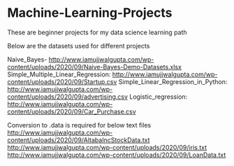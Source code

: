 # Machine-Learning-Projects
These are beginner projects for my data science learning path

Below are the datasets used for different projects

Naive_Bayes- http://www.iamujjwalgupta.com/wp-content/uploads/2020/09/Naive-Bayes-Demo-Datasets.xlsx
Simple_Multiple_Linear_Regression: http://www.iamujjwalgupta.com/wp-content/uploads/2020/09/Startup.csv
Simple_Linear_Regression_in_Python: http://www.iamujjwalgupta.com/wp-content/uploads/2020/09/advertising.csv
Logistic_regression: http://www.iamujjwalgupta.com/wp-content/uploads/2020/09/Car_Purchase.csv


Conversion to .data is required for below text files
http://www.iamujjwalgupta.com/wp-content/uploads/2020/09/AltabaIncStockData.txt
http://www.iamujjwalgupta.com/wp-content/uploads/2020/09/iris.txt
http://www.iamujjwalgupta.com/wp-content/uploads/2020/09/LoanData.txt
